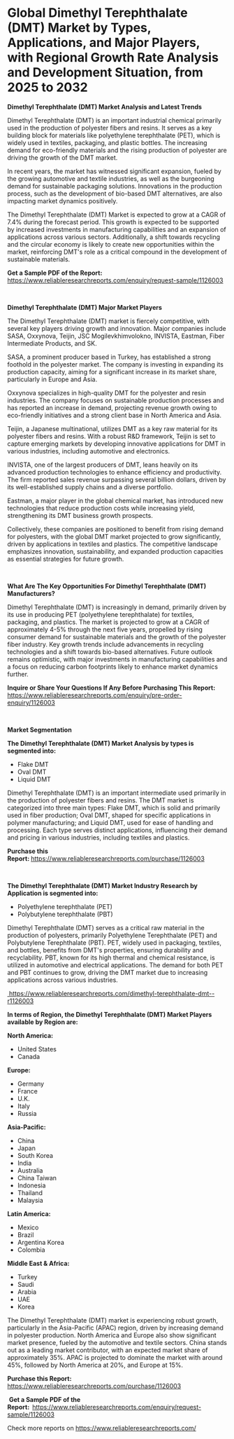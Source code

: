 <p><h1>Global Dimethyl Terephthalate (DMT) Market by Types, Applications, and Major Players, with Regional Growth Rate Analysis and Development Situation, from 2025 to 2032</h1></p><p><strong>Dimethyl Terephthalate (DMT) Market Analysis and Latest Trends</strong></p>
<p><p>Dimethyl Terephthalate (DMT) is an important industrial chemical primarily used in the production of polyester fibers and resins. It serves as a key building block for materials like polyethylene terephthalate (PET), which is widely used in textiles, packaging, and plastic bottles. The increasing demand for eco-friendly materials and the rising production of polyester are driving the growth of the DMT market. </p><p>In recent years, the market has witnessed significant expansion, fueled by the growing automotive and textile industries, as well as the burgeoning demand for sustainable packaging solutions. Innovations in the production process, such as the development of bio-based DMT alternatives, are also impacting market dynamics positively. </p><p>The Dimethyl Terephthalate (DMT) Market is expected to grow at a CAGR of 7.4% during the forecast period. This growth is expected to be supported by increased investments in manufacturing capabilities and an expansion of applications across various sectors. Additionally, a shift towards recycling and the circular economy is likely to create new opportunities within the market, reinforcing DMT's role as a critical compound in the development of sustainable materials.</p></p>
<p><strong>Get a Sample PDF of the Report:&nbsp;</strong> <a href="https://www.reliableresearchreports.com/enquiry/request-sample/1126003?utm_campaign=3325&utm_medium=2&utm_source=Github&utm_content=ia&utm_term=02042025&utm_id=dimethyl-terephthalate-dmt">https://www.reliableresearchreports.com/enquiry/request-sample/1126003</a></p>
<p>&nbsp;</p>
<p><strong>Dimethyl Terephthalate (DMT) Major Market Players</strong></p>
<p><p>The Dimethyl Terephthalate (DMT) market is fiercely competitive, with several key players driving growth and innovation. Major companies include SASA, Oxxynova, Teijin, JSC Mogilevkhimvolokno, INVISTA, Eastman, Fiber Intermediate Products, and SK. </p><p>SASA, a prominent producer based in Turkey, has established a strong foothold in the polyester market. The company is investing in expanding its production capacity, aiming for a significant increase in its market share, particularly in Europe and Asia.</p><p>Oxxynova specializes in high-quality DMT for the polyester and resin industries. The company focuses on sustainable production processes and has reported an increase in demand, projecting revenue growth owing to eco-friendly initiatives and a strong client base in North America and Asia.</p><p>Teijin, a Japanese multinational, utilizes DMT as a key raw material for its polyester fibers and resins. With a robust R&D framework, Teijin is set to capture emerging markets by developing innovative applications for DMT in various industries, including automotive and electronics.</p><p>INVISTA, one of the largest producers of DMT, leans heavily on its advanced production technologies to enhance efficiency and productivity. The firm reported sales revenue surpassing several billion dollars, driven by its well-established supply chains and a diverse portfolio.</p><p>Eastman, a major player in the global chemical market, has introduced new technologies that reduce production costs while increasing yield, strengthening its DMT business growth prospects.</p><p>Collectively, these companies are positioned to benefit from rising demand for polyesters, with the global DMT market projected to grow significantly, driven by applications in textiles and plastics. The competitive landscape emphasizes innovation, sustainability, and expanded production capacities as essential strategies for future growth.</p></p>
<p>&nbsp;</p>
<p><strong>What Are The Key Opportunities For Dimethyl Terephthalate (DMT) Manufacturers?</strong></p>
<p><p>Dimethyl Terephthalate (DMT) is increasingly in demand, primarily driven by its use in producing PET (polyethylene terephthalate) for textiles, packaging, and plastics. The market is projected to grow at a CAGR of approximately 4-5% through the next five years, propelled by rising consumer demand for sustainable materials and the growth of the polyester fiber industry. Key growth trends include advancements in recycling technologies and a shift towards bio-based alternatives. Future outlook remains optimistic, with major investments in manufacturing capabilities and a focus on reducing carbon footprints likely to enhance market dynamics further.</p></p>
<p><strong>Inquire or Share Your Questions If Any Before Purchasing This Report:</strong> <a href="https://www.reliableresearchreports.com/enquiry/pre-order-enquiry/1126003?utm_campaign=3325&utm_medium=2&utm_source=Github&utm_content=ia&utm_term=02042025&utm_id=dimethyl-terephthalate-dmt">https://www.reliableresearchreports.com/enquiry/pre-order-enquiry/1126003</a></p>
<p>&nbsp;</p>
<p><strong>Market Segmentation</strong></p>
<p><strong>The Dimethyl Terephthalate (DMT) Market Analysis by types is segmented into:</strong></p>
<p><ul><li>Flake DMT</li><li>Oval DMT</li><li>Liquid DMT</li></ul></p>
<p><p>Dimethyl Terephthalate (DMT) is an important intermediate used primarily in the production of polyester fibers and resins. The DMT market is categorized into three main types: Flake DMT, which is solid and primarily used in fiber production; Oval DMT, shaped for specific applications in polymer manufacturing; and Liquid DMT, used for ease of handling and processing. Each type serves distinct applications, influencing their demand and pricing in various industries, including textiles and plastics.</p></p>
<p><strong>Purchase this Report:&nbsp;</strong><a href="https://www.reliableresearchreports.com/purchase/1126003?utm_campaign=3325&utm_medium=2&utm_source=Github&utm_content=ia&utm_term=02042025&utm_id=dimethyl-terephthalate-dmt">https://www.reliableresearchreports.com/purchase/1126003</a></p>
<p>&nbsp;</p>
<p><strong>The Dimethyl Terephthalate (DMT) Market Industry Research by Application is segmented into:</strong></p>
<p><ul><li>Polyethylene terephthalate (PET)</li><li>Polybutylene terephthalate (PBT)</li></ul></p>
<p><p>Dimethyl Terephthalate (DMT) serves as a critical raw material in the production of polyesters, primarily Polyethylene Terephthalate (PET) and Polybutylene Terephthalate (PBT). PET, widely used in packaging, textiles, and bottles, benefits from DMT's properties, ensuring durability and recyclability. PBT, known for its high thermal and chemical resistance, is utilized in automotive and electrical applications. The demand for both PET and PBT continues to grow, driving the DMT market due to increasing applications across various industries.</p></p>
<p><a href="https://www.reliableresearchreports.com/dimethyl-terephthalate-dmt--r1126003?utm_campaign=3325&utm_medium=2&utm_source=Github&utm_content=ia&utm_term=02042025&utm_id=dimethyl-terephthalate-dmt">&nbsp;https://www.reliableresearchreports.com/dimethyl-terephthalate-dmt--r1126003</a></p>
<p><strong>In terms of Region, the Dimethyl Terephthalate (DMT) Market Players available by Region are:</strong></p>
<p>
    <p> <strong> North America: </strong>
        <ul>
            <li>United States</li>
            <li>Canada</li>
        </ul>
        </p> 
    <p> <strong> Europe: </strong>
        <ul>
            <li>Germany</li>
            <li>France</li>
            <li>U.K.</li>
            <li>Italy</li>
            <li>Russia</li>
        </ul>
        </p> 
    <p> <strong> Asia-Pacific: </strong>
        <ul>
            <li>China</li>
            <li>Japan</li>
            <li>South Korea</li>
            <li>India</li>
            <li>Australia</li>
            <li>China Taiwan</li>
            <li>Indonesia</li>
            <li>Thailand</li>
            <li>Malaysia</li>
        </ul>
        </p> 
    <p> <strong> Latin America: </strong>
        <ul>
            <li>Mexico</li>
            <li>Brazil</li>
            <li>Argentina Korea</li>
            <li>Colombia</li>
        </ul>
        </p> 
    <p> <strong> Middle East & Africa: </strong>
        <ul>
            <li>Turkey</li>
            <li>Saudi</li>
            <li>Arabia</li>
            <li>UAE</li>
            <li>Korea</li>
        </ul>
    </p>
    </p>
<p><p>The Dimethyl Terephthalate (DMT) market is experiencing robust growth, particularly in the Asia-Pacific (APAC) region, driven by increasing demand in polyester production. North America and Europe also show significant market presence, fueled by the automotive and textile sectors. China stands out as a leading market contributor, with an expected market share of approximately 35%. APAC is projected to dominate the market with around 45%, followed by North America at 20%, and Europe at 15%.</p></p>
<p><strong>Purchase this Report: </strong><a href="https://www.reliableresearchreports.com/purchase/1126003?utm_campaign=3325&utm_medium=2&utm_source=Github&utm_content=ia&utm_term=02042025&utm_id=dimethyl-terephthalate-dmt">https://www.reliableresearchreports.com/purchase/1126003</a></p>
<p>&nbsp;<strong>Get a Sample PDF of the Report:&nbsp;&nbsp;</strong><a href="https://www.reliableresearchreports.com/enquiry/request-sample/1126003?utm_campaign=3325&utm_medium=2&utm_source=Github&utm_content=ia&utm_term=02042025&utm_id=dimethyl-terephthalate-dmt">https://www.reliableresearchreports.com/enquiry/request-sample/1126003</a></p>
<p><strong></strong></p>
<p>Check more reports on <a href="https://www.reliableresearchreports.com/?utm_campaign=3325&utm_medium=2&utm_source=Github&utm_content=ia&utm_term=02042025&utm_id=dimethyl-terephthalate-dmt">https://www.reliableresearchreports.com/</a></p>